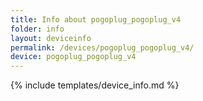 ```yaml
---
title: Info about pogoplug_pogoplug_v4
folder: info
layout: deviceinfo
permalink: /devices/pogoplug_pogoplug_v4/
device: pogoplug_pogoplug_v4
---
```

{% include templates/device_info.md %}
